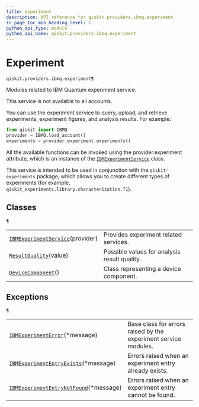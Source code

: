 ```yaml
---
title: experiment
description: API reference for qiskit.providers.ibmq.experiment
in_page_toc_min_heading_level: 1
python_api_type: module
python_api_name: qiskit.providers.ibmq.experiment
---
```


<span id="module-qiskit.providers.ibmq.experiment" />

<span id="qiskit-providers-ibmq-experiment" />

# Experiment

<span id="module-qiskit.providers.ibmq.experiment" />

`qiskit.providers.ibmq.experiment¶`

Modules related to IBM Quantum experiment service.

<Admonition title="Note" type="note">
  This service is not available to all accounts.
</Admonition>

You can use the experiment service to query, upload, and retrieve experiments, experiment figures, and analysis results. For example:

```python
from qiskit import IBMQ
provider = IBMQ.load_account()
experiments = provider.experiment.experiments()
```

All the available functions can be invoked using the provider.experiment attribute, which is an instance of the [`IBMExperimentService`](qiskit.providers.ibmq.experiment.IBMExperimentService#qiskit.providers.ibmq.experiment.IBMExperimentService "qiskit.providers.ibmq.experiment.IBMExperimentService") class.

This service is intended to be used in conjunction with the `qiskit-experiments` package, which allows you to create different types of experiments (for example, `qiskit_experiments.library.characterization.T1`).

## Classes

<span id="module-qiskit.providers.ibmq.experiment" />

`¶`

|                                                                                                                                                                                                         |                                              |
| ------------------------------------------------------------------------------------------------------------------------------------------------------------------------------------------------------- | -------------------------------------------- |
| [`IBMExperimentService`](qiskit.providers.ibmq.experiment.IBMExperimentService#qiskit.providers.ibmq.experiment.IBMExperimentService "qiskit.providers.ibmq.experiment.IBMExperimentService")(provider) | Provides experiment related services.        |
| [`ResultQuality`](qiskit.providers.ibmq.experiment.ResultQuality#qiskit.providers.ibmq.experiment.ResultQuality "qiskit.providers.ibmq.experiment.ResultQuality")(value)                                | Possible values for analysis result quality. |
| [`DeviceComponent`](qiskit.providers.ibmq.experiment.DeviceComponent#qiskit.providers.ibmq.experiment.DeviceComponent "qiskit.providers.ibmq.experiment.DeviceComponent")()                             | Class representing a device component.       |

## Exceptions

<span id="module-qiskit.providers.ibmq.experiment" />

`¶`

|                                                                                                                                                                                                                                  |                                                                 |
| -------------------------------------------------------------------------------------------------------------------------------------------------------------------------------------------------------------------------------- | --------------------------------------------------------------- |
| [`IBMExperimentError`](qiskit.providers.ibmq.experiment.IBMExperimentError#qiskit.providers.ibmq.experiment.IBMExperimentError "qiskit.providers.ibmq.experiment.IBMExperimentError")(\*message)                                 | Base class for errors raised by the experiment service modules. |
| [`IBMExperimentEntryExists`](qiskit.providers.ibmq.experiment.IBMExperimentEntryExists#qiskit.providers.ibmq.experiment.IBMExperimentEntryExists "qiskit.providers.ibmq.experiment.IBMExperimentEntryExists")(\*message)         | Errors raised when an experiment entry already exists.          |
| [`IBMExperimentEntryNotFound`](qiskit.providers.ibmq.experiment.IBMExperimentEntryNotFound#qiskit.providers.ibmq.experiment.IBMExperimentEntryNotFound "qiskit.providers.ibmq.experiment.IBMExperimentEntryNotFound")(\*message) | Errors raised when an experiment entry cannot be found.         |

